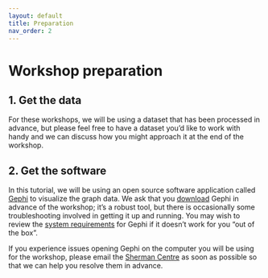 ```yaml
---
layout: default
title: Preparation
nav_order: 2
---
```


# Workshop preparation 
  
## 1. Get the data
For these workshops, we will be using a dataset that has been processed in advance, but please feel free to have a dataset you’d like to work with handy and we can discuss how you might approach it at the end of the workshop.

<!--
You will have an opportunity to download the data during the workshop; however, if you would like to do so ahead of time, it can be downloaded [here](https://github.com/scds/intro-tableau/raw/main/data/humdata_GHGEmissionsGES.xlsx). -->

## 2. Get the software
In this tutorial, we will be using an open source software application called [Gephi](https://gephi.org/) to visualize the graph data. We ask that you [download](https://gephi.org/users/download/) Gephi in advance of the workshop; it’s a robust tool, but there is occasionally some troubleshooting involved in getting it up and running. You may wish to review the [system requirements](https://gephi.org/users/requirements/) for Gephi if it doesn’t work for you “out of the box”. 

If you experience issues opening Gephi on the computer you will be using for the workshop, please email the [Sherman Centre](mailto:scds@mcmaster.ca) as soon as possible so that we can help you resolve them in advance.
